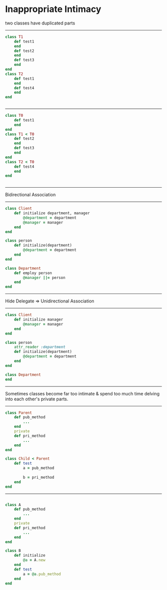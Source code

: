 # Inappropriate Intimacy 

two classes have duplicated parts

---
```ruby
class T1
	def test1
	end
	def test2
	end
	def test3
	end
end
class T2
	def test1
	end
	def test4
	end
end
	
```
---
```ruby
class T0
	def test1
	end
end
class T1 < T0
	def test2
	end
	def test3
	end
end
class T2 < T0
	def test4
	end
end
	
```
---

Bidirectional Association

---
```ruby
class Client
	def initialize department, manager 
		@department = department
		@manager = manager
	end
end

class person
	def initialize(department)
		@department = department
	end
end

class Department
	def employ person
		@manager ||= person
	end
end
```

---

Hide Delegate => Unidirectional Association

---
```ruby
class Client
	def initialize manager
		@manager = manager
	end
end

class person
	attr_reader :department
	def initialize(department)
		@department = department
	end
end

class Department
end
```
---

Sometimes classes become far too intimate & spend too much time delving into each other's private parts.

---

```ruby
class Parent
	def pub_method
		...
	end
	private
	def pri_method
		...
	end
end

class Child < Parent
	def test
		a = pub_method
		 
		b = pri_method
	end
end
```

---

```ruby

class A
	def pub_method
		...
	end
	private
	def pri_method
		...
	end
end

class B
	def initialize
		@a = A.new
	end
	def test
		a = @a.pub_method
	end
end

```



